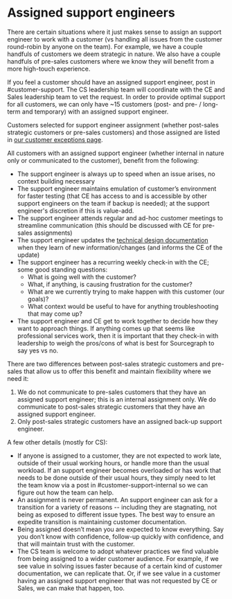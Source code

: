 # Assigned support engineers

There are certain situations where it just makes sense to assign an support engineer to work with a customer (vs handling all issues from the customer round-robin by anyone on the team). For example, we have a couple handfuls of customers we deem strategic in nature. We also have a couple handfuls of pre-sales customers where we know they will benefit from a more high-touch experience.

If you feel a customer should have an assigned support engineer, post in #customer-support. The CS leadership team will coordinate with the CE and Sales leadership team to vet the request. In order to provide optimal support for all customers, we can only have ~15 customers (post- and pre- / long-term and temporary) with an assigned support engineer.

Customers selected for support engineer assignment (whether post-sales strategic customers or pre-sales customers) and those assigned are listed in [our customer exceptions page](../process/customer-exceptions.md).

All customers with an assigned support engineer (whether internal in nature only or communicated to the customer), benefit from the following:

- The support engineer is always up to speed when an issue arises, no context building necessary
- The support engineer maintains emulation of customer’s environment for faster testing (that CE has access to and is accessible by other support engineers on the team if backup is needed); at the support engineer's discretion if this is value-add.
- The support engineer attends regular and ad-hoc customer meetings to streamline communication (this should be discussed with CE for pre-sales assignments)
- The support engineer updates the [technical design documentation](https://docs.google.com/document/d/19qcdFcFpqHNE6OTgO8SwdTF7FfB4AJH6Hlqeywgv6Yc/edit#) when they learn of new information/changes (and informs the CE of the update)
- The support engineer has a recurring weekly check-in with the CE; some good standing questions:
  - What is going well with the customer?
  - What, if anything, is causing frustration for the customer?
  - What are we currently trying to make happen with this customer (our goals)?
  - What context would be useful to have for anything troubleshooting that may come up?
- The support engineer and CE get to work together to decide how they want to approach things. If anything comes up that seems like professional services work, then it is important that they check-in with leadership to weigh the pros/cons of what is best for Sourcegraph to say yes vs no.

There are two differences between post-sales strategic customers and pre-sales that allow us to offer this benefit and maintain flexibility where we need it:

1. We do not communicate to pre-sales customers that they have an assigned support engineer; this is an internal assignment only. We do communicate to post-sales strategic customers that they have an assigned support engineer.
2. Only post-sales strategic customers have an assigned back-up support engineer.

A few other details (mostly for CS):

- If anyone is assigned to a customer, they are not expected to work late, outside of their usual working hours, or handle more than the usual workload. If an support engineer becomes overloaded or has work that needs to be done outside of their usual hours, they simply need to let the team know via a post in #customer-support-internal so we can figure out how the team can help.
- An assignment is never permanent. An support engineer can ask for a transition for a variety of reasons -- including they are stagnating, not being as exposed to different issue types. The best way to ensure an expedite transition is maintaining customer documentation.
- Being assigned doesn’t mean you are expected to know everything. Say you don’t know with confidence, follow-up quickly with confidence, and that will maintain trust with the customer.
- The CS team is welcome to adopt whatever practices we find valuable from being assigned to a wider customer audience. For example, if we see value in solving issues faster because of a certain kind of customer documentation, we can replicate that. Or, if we see value in a customer having an assigned support engineer that was not requested by CE or Sales, we can make that happen, too.
